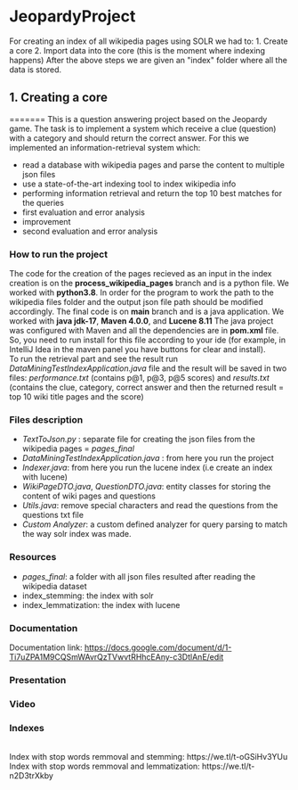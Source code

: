 # JeopardyProject
For creating an index of all wikipedia pages using SOLR we had to:
	1. Create a core
	2. Import data into the core (this is the moment where indexing happens)
After the above steps we are given an "index" folder where all the data is stored.

## 1. Creating a core
=======
This is a question answering project based on the Jeopardy game. The task is to
implement a system which receive a clue (question) with a category and should
return the correct answer. For this we implemented an information-retrieval system
which:
- read a database with wikipedia pages and parse the content to multiple json files
- use a state-of-the-art indexing tool to index wikipedia info
- performing information retrieval and return the top 10 best matches for the queries
- first evaluation and error analysis
- improvement
- second evaluation and error analysis

### How to run the project
The code for the creation of the pages recieved as an input in the index creation is on the **process_wikipedia_pages** branch and is a python file. We worked with **python3.8**. In order for the program to work the path to the wikipedia files folder and the output json file path should be modified accordingly. 
The final code is on **main** branch and is a java application. We worked with **java jdk-17**, **Maven 4.0.0**, and **Lucene 8.11**
The java project was configured with Maven and all the dependencies are in **pom.xml** file. So, you need to run install for
this file according to your ide (for example, in IntelliJ Idea in the maven panel you have buttons for clear and install). <br>
To run the retrieval part and see the result run *DataMiningTestIndexApplication.java* file and the result will be saved in two files: *performance.txt* (contains p@1, p@3, p@5 scores)
and *results.txt* (contains the clue, category, correct answer and then the returned result = top 10 wiki title pages and the score)

### Files description
- *TextToJson.py* : separate file for creating the json files from the wikipedia pages = *pages_final*
- *DataMiningTestIndexApplication.java* : from here you run the project
- *Indexer.java*: from here you run the lucene index (i.e create an index with lucene)
- *WikiPageDTO.java*, *QuestionDTO.java*: entity classes for storing the content of wiki pages and questions
- *Utils.java*: remove special characters and read the questions from the questions txt file  
- *Custom Analyzer*: a custom defined analyzer for query parsing to match the way solr index was made. 

### Resources
- *pages_final*: a folder with all json files resulted after reading the wikipedia dataset
- index_stemming: the index with solr
- index_lemmatization: the index with lucene

### Documentation
Documentation link: https://docs.google.com/document/d/1-Ti7uZPA1M9CQSmWAvrQzTVwvtRHhcEAny-c3DtlAnE/edit
<br>

### Presentation

### Video

### Indexes
<br>
Index with stop words remmoval and stemming: https://we.tl/t-oGSiHv3YUu
<br>
Index with stop words remmoval and lemmatization: https://we.tl/t-n2D3trXkby 


